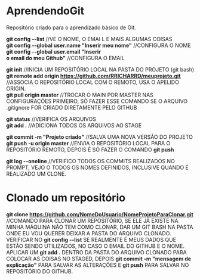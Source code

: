 # AprendendoGit
Repositório criado para o aprendizado básico de Git. 

**git config --list** //VE O NOME, O EMAI L E MAIS ALGUMAS COISAS <br/>
**git config --global user.name "Inserir meu nome"** //CONFIGURA O NOME <br/>
**git config --global user.email "Inserir  <br/>o email do meu Github"** //CONFIGURA O EMAIL <br/>

**git init** //INICIA UM REPOSITÓRIO LOCAL NA PASTA DO PROJETO (git bash) <br/>
**git remote add origin https://github.com/RRICHARRD/meuprojeto.git** //ASSOCIA O REPOSITÓRIO LOCAL COM O REMOTO, USA O APELIDO ORIGIN. <br/>
**git pull origin master** //TROCAR O MAIN POR MASTER NAS CONFIGURAÇÕES PRIMEIRO, SÓ FAZER ESSE COMANDO SE O ARQUIVO .gitignore FOR CRIADO DIRETAMENTE PELO GITHUB <br/>

**git status** //VERIFICA OS ARQUIVOS <br/>
**git add .** //ADICIONA TODOS OS ARQUIVOS AO STAGE <br/>

**git commit -m "Projeto criado"** //SALVA UMA NOVA VERSÃO DO PROJETO <br/>
**git push -u origin master** //ENVIA O REPOSITÓRIO LOCAL PARA O REPOSITÓRIO REMOTO, DEPOIS É SÓ FAZER O COMANDO **git push** <br/>

**git log --oneline** //VERIFICO TODOS OS COMMITS REALIZADOS NO PROMPT, VEJO O TODOS OS NOMES DEFINIDOS, INCLUSIVE QUANDO É REALIZADO UM CLONE. <br/>


# Clonado um repositório

**git clone https://github.com/NomeDoUsuario/NomeProjetoParaClonar.git** //COMANDO PARA CLONAR UM REPOSITÓRIO, SE ELE JÁ EXISTE NA MINHA MÁQUINA NÃO TEM COMO CLONAR, DAR UM GIT BASH NA PASTA ONDE EU VOU QUERER DEIXAR A PASTA DO ARQUIVO CLONADO. VERIFICAR NO **git config --list** SE REALMENTE É MEUS DADOS QUE ESTÃO SENDO UTILIZADOS, NO CASO O EMAIL DO GITHUB E O NOME. APLICAR UM **git add .** DENTRO DA PASTA DO ARQUIVO CLONADO PARA COLOCAR AS COISAS NO STAGED, DEPOIS **git commit -m "mensagem de explicação"** PARA SALVAR AS ALTERAÇÕES E **git push** PARA SALVAR NO REPOSITÓRIO DO GITHUB. <br/>


